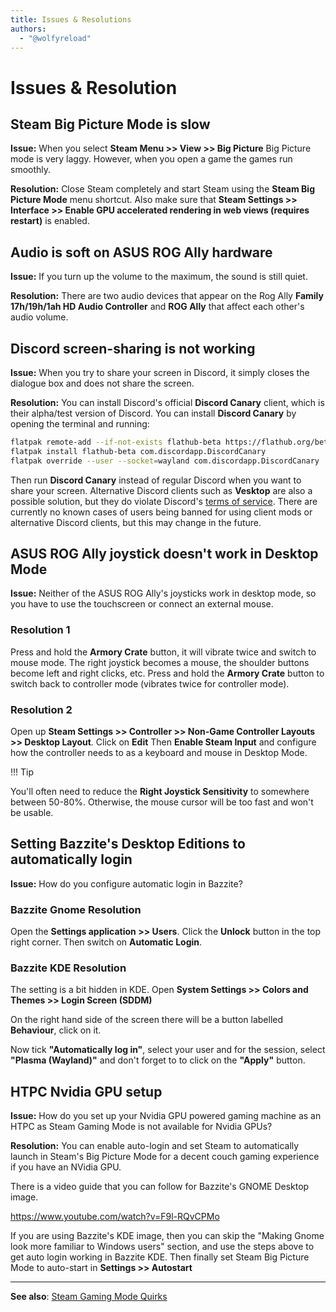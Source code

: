 ```yaml
---
title: Issues & Resolutions
authors:
  - "@wolfyreload"
---
```


# Issues & Resolution

## Steam Big Picture Mode is slow

**Issue:** When you select **Steam Menu >> View >> Big Picture** Big Picture mode is very laggy. However, when you open a game the games run smoothly.

**Resolution:** Close Steam completely and start Steam using the **Steam Big Picture Mode** menu shortcut. Also make sure that **Steam Settings >> Interface >> Enable GPU accelerated rendering in web views (requires restart)** is enabled.

## Audio is soft on ASUS ROG Ally hardware

**Issue:** If you turn up the volume to the maximum, the sound is still quiet.

**Resolution:** There are two audio devices that appear on the Rog Ally **Family 17h/19h/1ah HD Audio Controller** and **ROG Ally** that affect each other's audio volume.

## Discord screen-sharing is not working

**Issue:** When you try to share your screen in Discord, it simply closes the dialogue box and does not share the screen.

**Resolution:** You can install Discord's official **Discord Canary** client, which is their alpha/test version of Discord. You can install **Discord Canary** by opening the terminal and running:

```bash
flatpak remote-add --if-not-exists flathub-beta https://flathub.org/beta-repo/flathub-beta.flatpakrepo
flatpak install flathub-beta com.discordapp.DiscordCanary
flatpak override --user --socket=wayland com.discordapp.DiscordCanary
```

Then run **Discord Canary** instead of regular Discord when you want to share your screen. Alternative Discord clients such as **Vesktop** are also a possible solution, but they do violate Discord's [terms of service](https://discord.com/terms#6). There are currently no known cases of users being banned for using client mods or alternative Discord clients, but this may change in the future.

## ASUS ROG Ally joystick doesn't work in Desktop Mode

**Issue:** Neither of the ASUS ROG Ally's joysticks work in desktop mode, so you have to use the touchscreen or connect an external mouse.

<h3>Resolution 1</h3>

Press and hold the **Armory Crate** button, it will vibrate twice and switch to mouse mode. The right joystick becomes a mouse, the shoulder buttons become left and right clicks, etc. Press and hold the **Armory Crate** button to switch back to controller mode (vibrates twice for controller mode).

<h3>Resolution 2</h3>

Open up **Steam Settings >> Controller >> Non-Game Controller Layouts >> Desktop Layout**. Click on **Edit** Then **Enable Steam Input** and configure how the controller needs to as a keyboard and mouse in Desktop Mode. 

!!! Tip

You'll often need to reduce the **Right Joystick Sensitivity** to somewhere between 50-80%. Otherwise, the mouse cursor will be too fast and won't be usable.

## Setting Bazzite's Desktop Editions to automatically login

**Issue:** How do you configure automatic login in Bazzite?

<h3>Bazzite Gnome Resolution</h3>

Open the **Settings application >> Users**. Click the **Unlock** button in the top right corner. Then switch on **Automatic Login**.

<h3>Bazzite KDE Resolution</h3>

The setting is a bit hidden in KDE. Open **System Settings >> Colors and Themes >> Login Screen (SDDM)**

On the right hand side of the screen there will be a button labelled **Behaviour**, click on it.

Now tick **"Automatically log in"**, select your user and for the session, select **"Plasma (Wayland)"** and don't forget to to click on the **"Apply"** button.

## HTPC Nvidia GPU setup

**Issue:** How do you set up your Nvidia GPU powered gaming machine as an HTPC as Steam Gaming Mode is not available for Nvidia GPUs?

**Resolution:** You can enable auto-login and set Steam to automatically launch in Steam's Big Picture Mode for a decent couch gaming experience if you have an NVidia GPU.

There is a video guide that you can follow for Bazzite's GNOME Desktop image.

https://www.youtube.com/watch?v=F9l-RQvCPMo

If you are using Bazzite's KDE image, then you can skip the "Making Gnome look more familiar to Windows users" section, and use the steps above to get auto login working in Bazzite KDE. Then finally set Steam Big Picture Mode to auto-start in **Settings >> Autostart**

<hr>

**See also**: [Steam Gaming Mode Quirks](https://docs.bazzite.gg/Handheld_and_HTPC_edition/quirks/)
